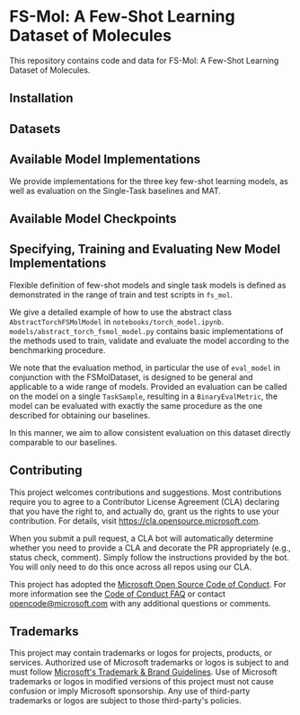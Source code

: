# FS-Mol: A Few-Shot Learning Dataset of Molecules

This repository contains code and data for FS-Mol: A Few-Shot Learning Dataset of Molecules. 

## Installation

## Datasets

## Available Model Implementations

We provide implementations for the three key few-shot learning models, as well as evaluation on the Single-Task baselines and MAT. 

## Available Model Checkpoints

## Specifying, Training and Evaluating New Model Implementations

Flexible definition of few-shot models and single task models is defined as demonstrated in the range of train and test scripts in `fs_mol`. 

We give a detailed example of how to use the abstract class `AbstractTorchFSMolModel` in `notebooks/torch_model.ipynb`. `models/abstract_torch_fsmol_model.py` contains basic implementations of the methods used to train, validate and evaluate the model according to the benchmarking procedure. 

We note that the evaluation method, in particular the use of `eval_model` in conjunction with the FSMolDataset, is designed to be general and applicable to a wide range of models. Provided an evaluation can be called on the model on a single `TaskSample`, resulting in a `BinaryEvalMetric`, the model can be evaluated with exactly the same procedure as the one described for obtaining our baselines. 

In this manner, we aim to allow consistent evaluation on this dataset directly comparable to our baselines. 


## Contributing

This project welcomes contributions and suggestions.  Most contributions require you to agree to a
Contributor License Agreement (CLA) declaring that you have the right to, and actually do, grant us
the rights to use your contribution. For details, visit https://cla.opensource.microsoft.com.

When you submit a pull request, a CLA bot will automatically determine whether you need to provide
a CLA and decorate the PR appropriately (e.g., status check, comment). Simply follow the instructions
provided by the bot. You will only need to do this once across all repos using our CLA.

This project has adopted the [Microsoft Open Source Code of Conduct](https://opensource.microsoft.com/codeofconduct/).
For more information see the [Code of Conduct FAQ](https://opensource.microsoft.com/codeofconduct/faq/) or
contact [opencode@microsoft.com](mailto:opencode@microsoft.com) with any additional questions or comments.

## Trademarks

This project may contain trademarks or logos for projects, products, or services. Authorized use of Microsoft 
trademarks or logos is subject to and must follow 
[Microsoft's Trademark & Brand Guidelines](https://www.microsoft.com/en-us/legal/intellectualproperty/trademarks/usage/general).
Use of Microsoft trademarks or logos in modified versions of this project must not cause confusion or imply Microsoft sponsorship.
Any use of third-party trademarks or logos are subject to those third-party's policies.
